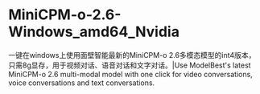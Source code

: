 # MiniCPM-o-2.6-Windows_amd64_Nvidia

一键在windows上使用面壁智能最新的MiniCPM-o 2.6多模态模型的int4版本，只需8g显存，用于视频对话、语音对话和文字对话。|Use ModelBest's latest MiniCPM-o 2.6 multi-modal model with one click for video conversations, voice conversations and text conversations.
